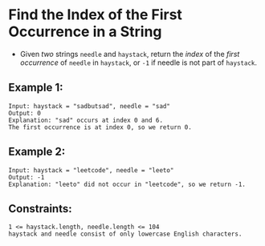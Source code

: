 # Find the Index of the First Occurrence in a String

- Given _two_ strings `needle` and `haystack`, return the _index_ of the _first occurrence_ of `needle` in `haystack`, or `-1` if needle is not part of `haystack`.

## Example 1:
```
Input: haystack = "sadbutsad", needle = "sad"
Output: 0
Explanation: "sad" occurs at index 0 and 6.
The first occurrence is at index 0, so we return 0.
```

## Example 2:
```
Input: haystack = "leetcode", needle = "leeto"
Output: -1
Explanation: "leeto" did not occur in "leetcode", so we return -1.
```

## Constraints:

    1 <= haystack.length, needle.length <= 104
    haystack and needle consist of only lowercase English characters.

